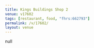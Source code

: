```yaml
---
title: Kings Buildings Shop 2
venue: v17602
tags: [restaurant, food, "fhrs:662793"]
permalink: /v/17602/
layout: venue
---
```

null